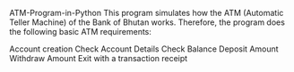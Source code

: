 ATM-Program-in-Python
This program simulates how the ATM (Automatic Teller Machine) of the Bank of Bhutan works. Therefore, the program does the following basic ATM requirements:

Account creation
Check Account Details
Check Balance
Deposit Amount
Withdraw Amount
Exit with a transaction receipt
